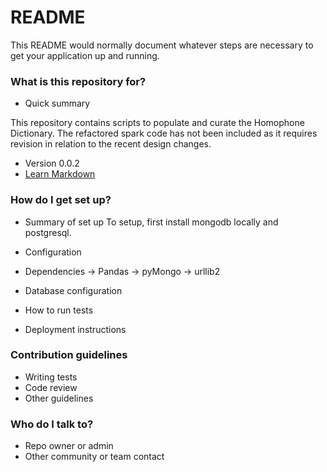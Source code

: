 # README #

This README would normally document whatever steps are necessary to get your application up and running.

### What is this repository for? ###

* Quick summary

This repository contains scripts to populate and curate the Homophone Dictionary. The refactored spark code has not been included as it requires revision in relation to the recent design changes.
* Version
0.0.2
* [Learn Markdown](https://bitbucket.org/tutorials/markdowndemo)

### How do I get set up? ###

* Summary of set up
To setup, first install mongodb locally and postgresql.
* Configuration

* Dependencies
-> Pandas
-> pyMongo
-> urllib2
* Database configuration

* How to run tests
* Deployment instructions

### Contribution guidelines ###

* Writing tests
* Code review
* Other guidelines

### Who do I talk to? ###

* Repo owner or admin
* Other community or team contact